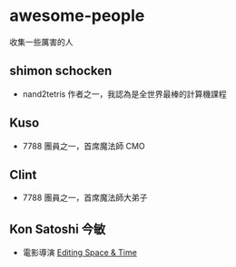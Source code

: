 # awesome-people
收集一些厲害的人

## shimon schocken

* nand2tetris 作者之一，我認為是全世界最棒的計算機課程

## Kuso

* 7788 團員之一，首席魔法師 CMO

## Clint

* 7788 團員之一，首席魔法師大弟子

## Kon Satoshi 今敏

* 電影導演
[Editing Space & Time](https://youtu.be/oz49vQwSoTE)
